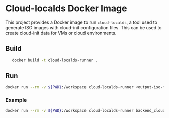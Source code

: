 # Cloud-localds Docker Image

This project provides a Docker image to run `cloud-localds`, a tool used to generate ISO images with cloud-init configuration files. This can be used to create cloud-init data for VMs or cloud environments.

## Build

```bash
   docker build -t cloud-localds-runner .
```

## Run

```bash
docker run --rm -v ${PWD}:/workspace cloud-localds-runner <output-iso-file> <cloud-init-config-file>
```

### Example

```bash
docker run --rm -v ${PWD}:/workspace cloud-localds-runner backend_cloudinit.iso backend_cloudinit.cfg
```

